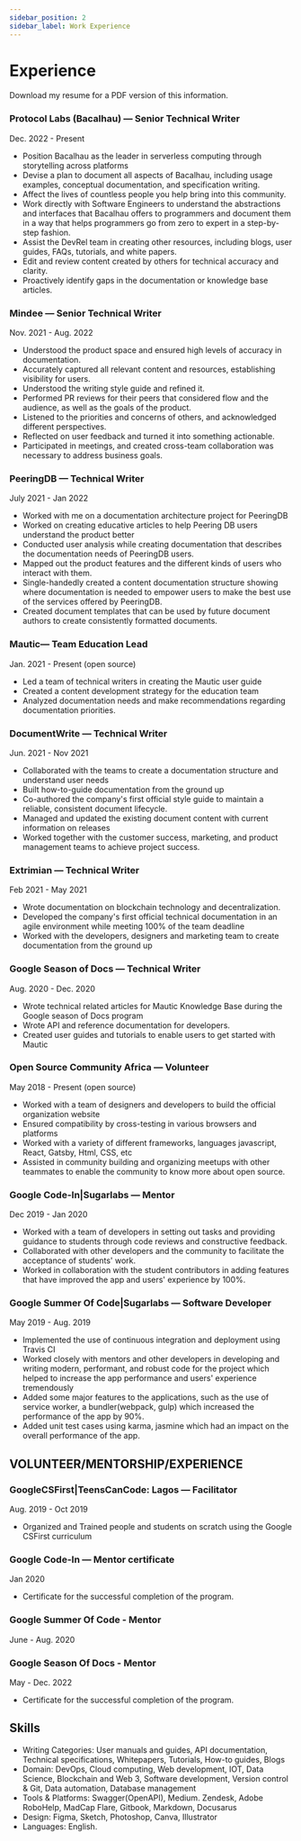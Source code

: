 ```yaml
---
sidebar_position: 2
sidebar_label: Work Experience
---
```


# Experience

Download my resume for a PDF version of this information.


### Protocol Labs (Bacalhau) — Senior Technical Writer
Dec. 2022 - Present
- Position Bacalhau as the leader in serverless computing through storytelling across platforms
- Devise a plan to document all aspects of Bacalhau, including usage examples, conceptual documentation, and specification writing.
- Affect the lives of countless people you help bring into this community.
- Work directly with Software Engineers to understand the abstractions and interfaces that Bacalhau offers to programmers and document them in a way that helps programmers go from zero to expert in a step-by-step fashion.
- Assist the DevRel team in creating other resources, including blogs, user guides, FAQs, tutorials, and white papers.
- Edit and review content created by others for technical accuracy and clarity.
- Proactively identify gaps in the documentation or knowledge base articles.

### Mindee — Senior Technical Writer
Nov. 2021 - Aug. 2022
- Understood the product space and ensured high levels of accuracy in documentation.
- Accurately captured all relevant content and resources, establishing visibility for users.
- Understood the writing style guide and refined it.
- Performed PR reviews for their peers that considered flow and the audience, as well as the goals of the product.
- Listened to the priorities and concerns of others, and acknowledged different perspectives.
- Reflected on user feedback and turned it into something actionable.
- Participated in meetings, and created cross-team collaboration was necessary to address business goals.

### PeeringDB — Technical Writer
July 2021 - Jan 2022
- Worked with me on a documentation architecture project for PeeringDB
- Worked on creating educative articles to help Peering DB users understand the product better
- Conducted user analysis while creating documentation that describes the documentation needs of PeeringDB users.
- Mapped out the product features and the different kinds of users who interact with them.
- Single-handedly created a content documentation structure showing where documentation is needed to empower users to make the best use of the services offered by PeeringDB.
- Created document templates that can be used by future document authors to create consistently formatted documents.

### Mautic— Team Education Lead
Jan. 2021 - Present (open source)
- Led a team of technical writers in creating the Mautic user guide
- Created a content development strategy for the education team
- Analyzed documentation needs and make recommendations regarding documentation priorities.

### DocumentWrite — Technical Writer
Jun. 2021 - Nov 2021
- Collaborated with the teams to create a documentation structure and understand user needs
- Built how-to-guide documentation from the ground up
- Co-authored the company's first official style guide to maintain a reliable, consistent document lifecycle.
- Managed and updated the existing document content with current information on releases
- Worked together with the customer success, marketing, and product management teams to achieve project success.

### Extrimian — Technical Writer
Feb 2021 - May 2021
- Wrote documentation on blockchain technology and decentralization.
- Developed the company's first official technical documentation in an agile environment while meeting 100% of the team deadline
- Worked with the developers, designers and marketing team to create documentation from the ground up

### Google Season of Docs — Technical Writer
Aug. 2020 - Dec. 2020
- Wrote technical related articles for Mautic Knowledge Base during the Google season of Docs program
- Wrote API and reference documentation for developers.
- Created user guides and tutorials to enable users to get started with Mautic

### Open Source Community Africa — Volunteer
May 2018 - Present (open source)
- Worked with a team of designers and developers to build the official organization website
- Ensured compatibility by cross-testing in various browsers and platforms
- Worked with a variety of different frameworks, languages javascript, React, Gatsby, Html, CSS, etc
- Assisted in community building and organizing meetups with other teammates to enable the community to know more about open source.

### Google Code-In|Sugarlabs — Mentor
Dec 2019 - Jan 2020
- Worked with a team of developers in setting out tasks and providing guidance to students through code reviews and constructive feedback.
- Collaborated with other developers and the community to facilitate the acceptance of students' work.
- Worked in collaboration with the student contributors in adding features that have improved the app and users' experience by 100%.

### Google Summer Of Code|Sugarlabs — Software Developer
May 2019 - Aug. 2019
- Implemented the use of continuous integration and deployment using Travis CI
- Worked closely with mentors and other developers in developing and writing modern, performant, and robust code for the project which helped to increase the app performance and users' experience tremendously
- Added some major features to the applications, such as the use of service worker, a bundler(webpack, gulp) which increased the performance of the app by 90%.
- Added unit test cases using karma, jasmine which had an impact on the overall performance of the app.

## VOLUNTEER/MENTORSHIP/EXPERIENCE

### GoogleCSFirst|TeensCanCode: Lagos — Facilitator
Aug. 2019 - Oct 2019
- Organized and Trained people and students on scratch using the Google CSFirst curriculum

### Google Code-In — Mentor certificate
Jan 2020
- Certificate for the successful completion of the program.

### Google Summer Of Code - Mentor
June - Aug. 2020

### Google Season Of Docs - Mentor
May - Dec. 2022
- Certificate for the successful completion of the program.

Skills
------
- Writing Categories: User manuals and guides, API documentation, Technical specifications, Whitepapers, Tutorials, How-to guides, Blogs
- Domain: DevOps, Cloud computing, Web development, IOT, Data Science, Blockchain and Web 3, Software development, Version control & Git, Data automation, Database management
- Tools & Platforms: Swagger(OpenAPI), Medium. Zendesk, Adobe RoboHelp, MadCap Flare, Gitbook, Markdown, Docusarus
- Design: Figma, Sketch, Photoshop, Canva, Illustrator
- Languages: English.

